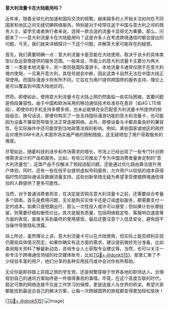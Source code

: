 **意大利流量卡在大陆能用吗？**

近年来，随着全球化的加速和国际交流的频繁，越来越多的人开始关注如何在不同国家和地区之间无缝切换网络服务。特别是对于经常往返于中国与意大利之间的商务人士、留学生或者旅行者来说，选择一款合适的流量卡显得尤为重要。那么，问题来了——意大利流量卡在大陆能用吗？这是许多人在考虑跨境通信时都会提出的问题。今天，我们就来详细探讨一下这个问题，并解答大家可能存在的疑惑。

首先，我们需要明确一点：意大利流量卡是否能在大陆使用，取决于该卡的具体类型以及运营商提供的服务范围。一般来说，市面上的意大利流量卡主要分为两大类：一类是本地流量卡，另一类则是国际漫游卡。本地流量卡通常仅限于在意大利境内使用，一旦离开意大利，其信号就会中断，因此这类卡自然无法在中国大陆正常使用。而国际漫游卡则有所不同，它旨在为用户提供跨国界的服务支持，理论上是可以覆盖到中国大陆地区的。

然而，即便如此，使用意大利流量卡在大陆上网仍然面临一些实际困难。首要问题是频段兼容性。由于中国和欧洲采用的移动通信技术标准存在差异（如4G LTE频段），即使你的手机支持多模多频，也未必能够完全匹配意大利流量卡所提供的频段组合。换句话说，即便你购买了一张支持国际漫游功能的意大利流量卡，也可能因为设备不兼容而导致无法正常连接网络。此外，即便设备与卡都具备良好的兼容性，在实际操作中还可能受到当地政策法规的影响。例如，某些国家或地区的政府会对境外SIM卡进入本国市场实施严格的限制措施，这无疑增加了用户获取服务的难度。

尽管如此，随着科技的进步和市场需求的增长，市场上已经出现了一些专门针对跨境需求设计的产品和服务。比如，有些公司推出了专为中国消费者量身定制的“意大利流量包”，这类产品不仅解决了频段适配问题，还能通过优化路由算法提升用户体验。同时，还有一些在线平台提供虚拟号码服务，允许用户以较低的成本获得临时性的国际通话及数据流量支持。这些创新举措无疑为希望享受便捷跨境通信体验的人群提供了更多可能性。

当然，对于普通消费者而言，在决定是否购买意大利流量卡之前，还需要综合考量多个因素。首先是费用问题，无论是购买实体卡还是订阅虚拟服务，都需要支付一定的成本。如果只是短期出行，那么一次性投入或许可以接受；但如果计划长期驻留，则需要仔细权衡性价比。其次是服务质量，包括网络稳定性、客服响应速度等方面的表现，直接关系到最终的使用感受。最后还要注意个人信息安全，避免因不当操作导致隐私泄露。

综上所述，虽然理论上讲，意大利流量卡可以在大陆使用，但实际上能否顺利实现仍需视具体情况而定。如果你确实有这方面的需求，建议提前做好充分准备，比如查阅相关资料了解最新动态，咨询专业人士获取专业建议等。当然，也可以关注一些专注于跨境通信领域的社交媒体账号，比如[TG💪+ @donk5151](https://t.me/s/donk5151)，那里汇聚了不少经验丰富的用户，他们分享的各种实用技巧或许会对你有所帮助。

无论你是即将踏上异国之旅的学生党，还是频繁穿梭于世界各地的职场达人，合理规划自己的通讯方案始终是一件值得重视的事情。毕竟，在这个高度互联的时代，稳定可靠的网络连接不仅是工作学习的保障，更是连接人与世界的桥梁。希望大家都能找到最适合自己的解决方案，让每一次跨越国界的旅程都变得更加轻松愉快！

[[TG💪+ @donk5151](https://t.me/s/donk5151) ![Image](https://i.postimg.cc/rwNCRYN7/Snipaste-2025-04-30-17-27-05.png)]